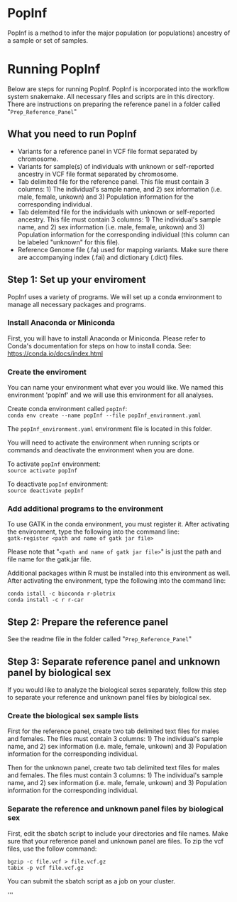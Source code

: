 # PopInf
PopInf is a method to infer the major population (or populations) ancestry of a sample or set of samples.

# Running PopInf 
Below are steps for running PopInf. PopInf is incorporated into the workflow system snakemake. All necessary files and scripts are in this directory. There are instructions on preparing the reference panel in a folder called "`Prep_Reference_Panel`"

## What you need to run PopInf
 - Variants for a reference panel in VCF file format separated by chromosome.
 - Variants for sample(s) of individuals with unknown or self-reported ancestry in VCF file format separated by chromosome.
 - Tab delimited file for the reference panel. This file must contain 3 columns: 1) The individual's sample name, and 2) sex information (i.e. male, female, unkown) and 3) Population information for the corresponding individual.
 - Tab delemited file for the individuals with unknown or self-reported ancestry. This file must contain 3 columns: 1) The individual's sample name, and 2) sex information (i.e. male, female, unkown) and 3) Population information for the corresponding individual (this column can be labeled "unknown" for this file).
 - Reference Genome file (.fa) used for mapping variants. Make sure there are accompanying index (.fai) and dictionary (.dict) files. 

## Step 1: Set up your enviroment 
PopInf uses a variety of programs. We will set up a conda environment to manage all necessary packages and programs. 

### Install Anaconda or Miniconda
First, you will have to install Anaconda or Miniconda. Please refer to Conda's documentation for steps on how to install conda. See: https://conda.io/docs/index.html

### Create the enviroment
You can name your environment what ever you would like. We named this environment 'popInf' and we will use this environment for all analyses. 

Create conda environment called `popInf`: \
`conda env create --name popInf --file popInf_environment.yaml`

The `popInf_environment.yaml` environment file is located in this folder.

You will need to activate the environment when running scripts or commands and deactivate the environment when you are done. 

To activate `popInf` environment: \
`source activate popInf` 

To deactivate `popInf` environment: \
`source deactivate popInf`

### Add additional programs to the environment
To use GATK in the conda environment, you must register it. After activating the environment, type the following into the command line: \
`gatk-register <path and name of gatk jar file>`

Please note that "`<path and name of gatk jar file>`" is just the path and file name for the gatk.jar file.

Additional packages within R must be installed into this environment as well. After activating the environment, type the following into the command line: 
```
conda istall -c bioconda r-plotrix
conda install -c r r-car
```

## Step 2: Prepare the reference panel
See the readme file in the folder called "`Prep_Reference_Panel`" 

## Step 3: Separate reference panel and unknown panel by biological sex
If you would like to analyze the biological sexes separately, follow this step to separate your reference and unknown panel files by biological sex. 

### Create the biological sex sample lists
First for the reference panel, create two tab delimited text files for males and females. The files must contain 3 columns: 1) The individual's sample name, and 2) sex information (i.e. male, female, unkown) and 3) Population information for the corresponding individual.

Then for the unknown panel, create two tab delimited text files for males and females. The files must contain 3 columns: 1) The individual's sample name, and 2) sex information (i.e. male, female, unkown) and 3) Population information for the corresponding individual.

### Separate the reference and unknown panel files by biological sex
First, edit the sbatch script to include your directories and file names. Make sure that your reference panel and unknown panel are files. To zip the vcf files, use the follow command:

```
bgzip -c file.vcf > file.vcf.gz
tabix -p vcf file.vcf.gz
```
You can submit the sbatch script as a job on your cluster.


'''


